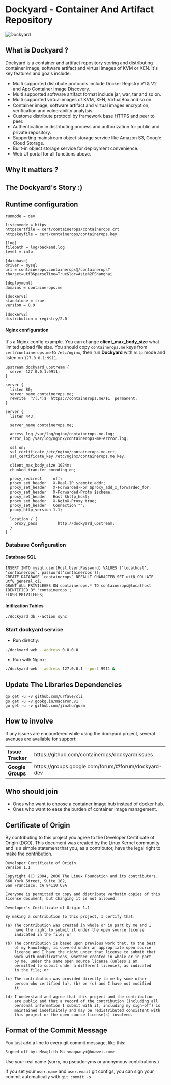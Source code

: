# Dockyard - Container And Artifact Repository 

![Dockyard](docs/images/dockyard.jpg "Dockyard - Container And Artifact Repository")

## What is Dockyard ?
Dockyard is a container and artifact repository storing and distributing container image, software artifact and virtual images of KVM or XEN. It's key features and goals include:
- Multi supported distribute protocols include Docker Registry V1 & V2 and App Container Image Discovery.
- Multi supported software artifact format include jar, war, tar and so on.
- Multi supported virtual images of KVM, XEN, VirtualBox and so on.
- Container image, software artifact and virtual images encryption, verification and vulnerability analytsis.
- Custome distribute protocol by framework base HTTPS and peer to peer. 
- Authentication in distributing process and authorization for public and private repository.
- Supporting mainstream object storage service like Amazon S3, Google Cloud Storage. 
- Built-in object storage service for deployment convenience.
- Web UI portal for all functions above.

## Why it matters ?

## The Dockyard's Story :)

## Runtime configuration

```
runmode = dev

listenmode = https
httpscertfile = cert/containerops/containerops.crt
httpskeyfile = cert/containerops/containerops.key

[log]
filepath = log/backend.log
level = info

[database]
driver = mysql
uri = containerops:containerops@/containerops?charset=utf8&parseTime=True&loc=Asia%2FShanghai

[deployment]
domains = containerops.me

[dockerv1]
standalone = true
version = 0.9

[dockerv2]
distribution = registry/2.0
```

#### Nginx configuration
It's a Nginx config example. You can change **client_max_body_size** what limited upload file size. You should copy `containerops.me` keys from `cert/containerops.me` to `/etc/nginx`, then run **Dockyard** with `http` mode and listen on `127.0.0.1:9911`.

```nginx
upstream dockyard_upstream {
  server 127.0.0.1:9911;
}

server {
  listen 80;
  server_name containerops.me;
  rewrite  ^/(.*)$  https://containerops.me/$1  permanent;
}

server {
  listen 443;

  server_name containerops.me;

  access_log /var/log/nginx/containerops-me.log;
  error_log /var/log/nginx/containerops-me-errror.log;

  ssl on;
  ssl_certificate /etc/nginx/containerops.me.crt;
  ssl_certificate_key /etc/nginx/containerops.me.key;

  client_max_body_size 1024m;
  chunked_transfer_encoding on;

  proxy_redirect     off;
  proxy_set_header   X-Real-IP $remote_addr;
  proxy_set_header   X-Forwarded-For $proxy_add_x_forwarded_for;
  proxy_set_header   X-Forwarded-Proto $scheme;
  proxy_set_header   Host $http_host;
  proxy_set_header   X-NginX-Proxy true;
  proxy_set_header   Connection "";
  proxy_http_version 1.1;

  location / {
    proxy_pass         http://dockyard_upstream;
  }
}
```

### Database Configuration

#### Database SQL

```
INSERT INTO mysql.user(Host,User,Password) VALUES ('localhost', 'containerops', password('containerops'));
CREATE DATABASE `containerops` DEFAULT CHARACTER SET utf8 COLLATE utf8_general_ci;
GRANT ALL PRIVILEGES ON containerops.* TO containerops@localhost IDENTIFIED BY 'containerops';
FLUSH PRIVILEGES;
```

#### Initlization Tables

```
./dockyard db --action sync
```

### Start dockyard service
- Run directly:

```bash
./dockyard web --address 0.0.0.0
```

- Run with Nginx:

```bash
./dockyard web --address 127.0.0.1 --port 9911 &
```

## Update The Libraries Dependencies

```
go get -u -v github.com/urfave/cli
go get -u -v gopkg.in/macaron.v1
go get -u -v github.com/jinzhu/gorm
```

## How to involve
If any issues are encountered while using the dockyard project, several avenues are available for support:
<table>
<tr>
	<th align="left">
	Issue Tracker
	</th>
	<td>
	https://github.com/containerops/dockyard/issues
	</td>
</tr>
<tr>
	<th align="left">
	Google Groups
	</th>
	<td>
	https://groups.google.com/forum/#!forum/dockyard-dev
	</td>
</tr>
</table>


## Who should join
- Ones who want to choose a container image hub instead of docker hub.
- Ones who want to ease the burden of container image management.

## Certificate of Origin
By contributing to this project you agree to the Developer Certificate of
Origin (DCO). This document was created by the Linux Kernel community and is a
simple statement that you, as a contributor, have the legal right to make the
contribution. 

```
Developer Certificate of Origin
Version 1.1

Copyright (C) 2004, 2006 The Linux Foundation and its contributors.
660 York Street, Suite 102,
San Francisco, CA 94110 USA

Everyone is permitted to copy and distribute verbatim copies of this
license document, but changing it is not allowed.

Developer's Certificate of Origin 1.1

By making a contribution to this project, I certify that:

(a) The contribution was created in whole or in part by me and I
    have the right to submit it under the open source license
    indicated in the file; or

(b) The contribution is based upon previous work that, to the best
    of my knowledge, is covered under an appropriate open source
    license and I have the right under that license to submit that
    work with modifications, whether created in whole or in part
    by me, under the same open source license (unless I am
    permitted to submit under a different license), as indicated
    in the file; or

(c) The contribution was provided directly to me by some other
    person who certified (a), (b) or (c) and I have not modified
    it.

(d) I understand and agree that this project and the contribution
    are public and that a record of the contribution (including all
    personal information I submit with it, including my sign-off) is
    maintained indefinitely and may be redistributed consistent with
    this project or the open source license(s) involved.
```

## Format of the Commit Message

You just add a line to every git commit message, like this:

    Signed-off-by: Meaglith Ma <maquanyi@huawei.com>

Use your real name (sorry, no pseudonyms or anonymous contributions.)

If you set your `user.name` and `user.email` git configs, you can sign your
commit automatically with `git commit -s`.
